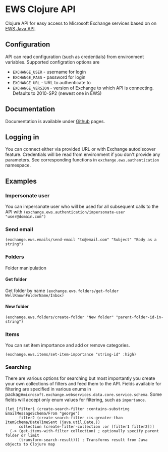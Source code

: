 # EWS Clojure API

Clojure API for easy access to Microsoft Exchange services based on on [EWS Java API](https://github.com/OfficeDev/ews-java-api).

## Configuration

API can read configuration (such as credentials) from environment variables. Supported configration options are

 - `EXCHANGE_USER` - username for login
 - `EXCHANGE_PASS` - password for login
 - `EXCHANGE_URL` - URL to authenticate to
 - `EXCHANGE_VERSION` - version of Exchange to which API is connecting. Defaults to 2010-SP2 (newest one in EWS)

## Documentation

Documentation is available under [Github](https://temify.github.io/ews-clojure-api/) pages.

## Logging in

You can connect either via provided URL or with Exchange autodiscover feature. Credentials will be read from environment
if you don't provide any parameters. See corresponding functions in `exchange.ews.authentication` namespace.

## Examples

### Impersonate user

You can impersonate user who will be used for all subsequent calls to the API with
`(exchange.ews.authentication/impersonate-user "user@domain.com")`

### Send email

`(exchange.ews.emails/send-email "to@email.com" "Subject" "Body as a string")`

### Folders

Folder manipulation

#### Get folder

Get folder by name `(exchange.ews.folders/get-folder WellKnownFolderName/Inbox)`

#### New folder

`(exchange.ews.folders/create-folder "New folder" "parent-folder-id-in-string")`

### Items

You can set item importance and add or remove categories.

`(exchange.ews.items/set-item-importance "string-id" :high)`

### Searching

There are various options for searching but most importantly you create your own collections of filters and feed them to
the API. Fields available for filtering are specified in various enums in package`microsoft.exchange.webservices.data.core.service.schema`.
Some fields will accept only enum values for filtering, such as `importance`.

```
(let [filter1 (create-search-filter :contains-substring EmailMessageSchema/From "george")
      filter2 (create-search-filter :is-greater-than ItemSchema/DateTimeSent (java.util.Date.))
      collection (create-filter-collection :or [filter1 filter2])]
  (-> (get-items-with-filter collection) ; optionally specify parent folder or limit
      (transform-search-result))) ; Transforms result from Java objects to Clojure map
```
